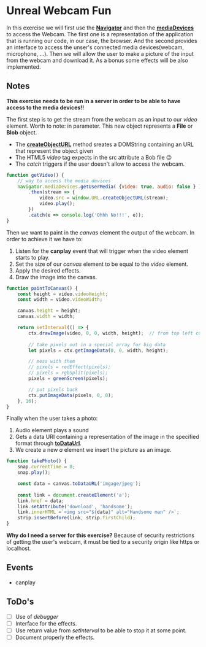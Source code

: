 # Unreal Webcam Fun
In this exercise we will first use the **[Navigator][2]** and then the **[mediaDevices][2]** to access the Webcam.
The first one is a representation of the application that is running our code, in our case, the browser. And the second
provides an interface to access the unser's connected media devices(webcam, microphone, ...).
Then we will allow the user to make a picture of the input from the webcam and download it. As a bonus
some effects will be also implemented.

## Notes
**This exercise needs to be run in a server in order to be able to have access to the media devices!!**

The first step is to get the stream from the webcam as an input to our *video* element. Worth to note:
in parameter. This new object represents a **File** or **Blob** object.

* The **[createObjectURL][2]** method sreates a DOMString containing an URL that represent the object given
* The HTML5 *video* tag expects in the src attribute a Bob file 😉
* The *catch* triggers if the user doesn't allow to access the webcam.

```javascript
function getVideo() {
    // way to access the media devices
    navigator.mediaDevices.getUserMedia( {video: true, audio: false } )
        .then(stream => {
            video.src = window.URL.createObjectURL(stream);
            video.play();
        })
        .catch(e => console.log('Ohhh No!!!', e));
} 
```

Then we want to paint in the *canvas* element the output of the webcam. In order to achieve it
we have to:

1. Listen for the **canplay** event that will trigger when the video element starts to play.
2. Set the size of our *canvas* element to be equal to the *video* element.
3. Apply the desired effects.
4. Draw the image into the canvas.

```javascript
function paintToCanvas() {
    const height = video.videoHeight;
    const width = video.videoWidth;

    canvas.height = height;
    canvas.width = width;

    return setInterval(() => {
        ctx.drawImage(video, 0, 0, width, height);  // from top left corner to bottom right
        
        // take pixels out in a special array for big data
        let pixels = ctx.getImageData(0, 0, width, height);

        // mess with them
        // pixels = redEffect(pixels);
        // pixels = rgbSplit(pixels);
        pixels = greenScreen(pixels);

        // put pixels back
        ctx.putImageData(pixels, 0, 0);
    }, 16);
}    
```

Finally when the user takes a photo:

1. Audio element plays a sound
2. Gets a data URI containing a representation of the image in the specified format through **[toDataUrl][3]**.
3. We create a new *a* element we insert the picture as an image.

```javascript
function takePhoto() {
    snap.currentTime = 0;
    snap.play();

    const data = canvas.toDataURL('imgage/jpeg'); 
    
    const link = document.createElement('a');
    link.href = data;
    link.setAttribute('download', 'handsome');
    link.innerHTML =`<img src="${data}" alt="Handsome man" />`;
    strip.insertBefore(link, strip.firstChild);
}
```

**Why do I need a server for this exercise?** Because of security restrictions of getting the user's webcam, it 
must be tied to a security origin like https or localhost.

## Events
* canplay

## ToDo's
* [ ] Use of *debugger*
* [ ] Interface for the effects.
* [ ] Use return value from *setInterval* to be able to stop it at some point.
* [ ] Document properly the effects.

[1]:https://developer.mozilla.org/en-US/docs/Web/API/MediaDevices
[2]:https://developer.mozilla.org/en-US/docs/Web/API/URL/createObjectURL
[3]:https://developer.mozilla.org/en-US/docs/Web/API/HTMLCanvasElement/toDataURL